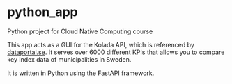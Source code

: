 # python_app

Python project for Cloud Native Computing course

This app acts as a GUI for the Kolada API, which is referenced by [dataportal.se](www.dataportal.se). It serves over 6000 different KPIs that allows you to compare key index data of municipalities in Sweden. 

It is written in Python using the FastAPI framework. 
